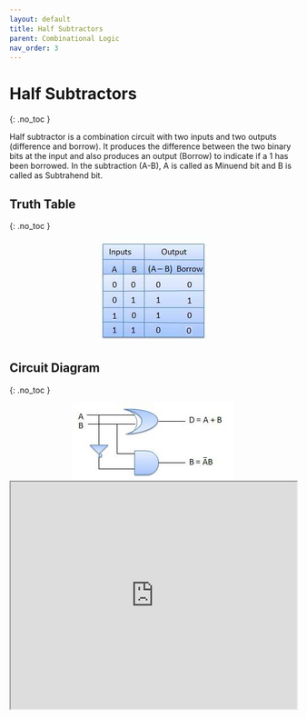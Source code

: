```yaml
---
layout: default
title: Half Subtractors
parent: Combinational Logic
nav_order: 3
---
```


# Half Subtractors
{: .no_toc }

Half subtractor is a combination circuit with two inputs and two outputs (difference and borrow). 
It produces the difference between the two binary bits at the input and also produces an output (Borrow) to indicate if a 1 has been borrowed. 
In the subtraction (A-B), A is called as Minuend bit and B is called as Subtrahend bit.

## Truth Table
{: .no_toc }

<div style="text-align:center"><img src="../../assets/images/halfsubstrator_truthtable.jpg" /></div>

## Circuit Diagram
{: .no_toc }

<div style="text-align:center"><img src="../../assets/images/halfsubstrator_circuitdiagram.jpg" /></div>

<iframe width="100%" height="400px" src="https://circuitverse.org/simulator/embed/12120" id="projectPreview" scrolling="no" webkitAllowFullScreen mozAllowFullScreen allowFullScreen> </iframe>


